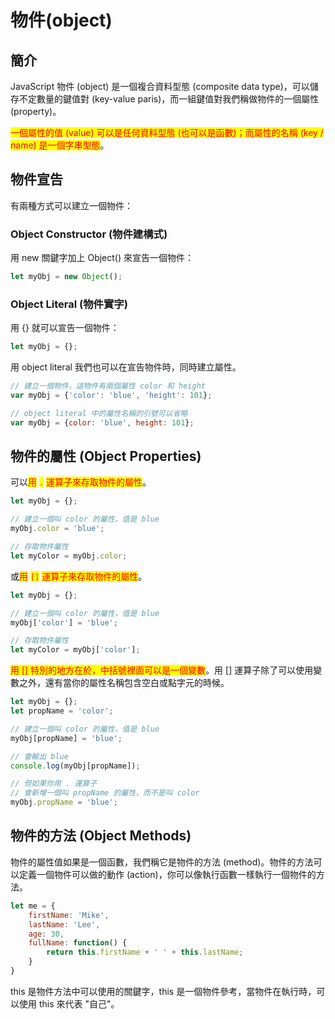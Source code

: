 # 物件(object)

## 簡介

JavaScript 物件 (object) 是一個複合資料型態 (composite data type)，可以儲存不定數量的鍵值對 (key-value paris)，而一組鍵值對我們稱做物件的一個屬性 (property)。

<mark style="color:red;">一個屬性的值 (value) 可以是任何資料型態 (也可以是函數)；而屬性的名稱 (key / name) 是一個字串型態</mark>。

## 物件宣告

有兩種方式可以建立一個物件：

### Object Constructor (物件建構式)&#x20;

用 new 關鍵字加上 Object() 來宣告一個物件：

```javascript
let myObj = new Object();
```

### Object Literal (物件實字)

用 {} 就可以宣告一個物件：

```javascript
let myObj = {};
```

用 object literal 我們也可以在宣告物件時，同時建立屬性。

```javascript
// 建立一個物件，這物件有兩個屬性 color 和 height
var myObj = {'color': 'blue', 'height': 101};

// object literal 中的屬性名稱的引號可以省略
var myObj = {color: 'blue', height: 101};
```

## 物件的屬性 (Object Properties)

可以<mark style="color:red;">用</mark> <mark style="color:red;"></mark><mark style="color:red;">`.`</mark> <mark style="color:red;"></mark><mark style="color:red;">運算子來存取物件的屬性</mark>。

```javascript
let myObj = {};

// 建立一個叫 color 的屬性，值是 blue
myObj.color = 'blue';

// 存取物件屬性
let myColor = myObj.color;
```

或<mark style="color:red;">用</mark> <mark style="color:red;"></mark><mark style="color:red;">`[]`</mark> <mark style="color:red;"></mark><mark style="color:red;">運算子來存取物件的屬性</mark>。

```javascript
let myObj = {};

// 建立一個叫 color 的屬性，值是 blue
myObj['color'] = 'blue';

// 存取物件屬性
let myColor = myObj['color'];
```

<mark style="color:red;">用 \[] 特別的地方在於，中括號裡面可以是一個變數</mark>。用 \[] 運算子除了可以使用變數之外，還有當你的屬性名稱包含空白或點字元的時候。

```javascript
let myObj = {};
let propName = 'color';

// 建立一個叫 color 的屬性，值是 blue
myObj[propName] = 'blue';

// 會輸出 blue
console.log(myObj[propName]);

// 但如果你用 . 運算子
// 會新增一個叫 propName 的屬性，而不是叫 color
myObj.propName = 'blue';
```

## 物件的方法 (Object Methods)

物件的屬性值如果是一個函數，我們稱它是物件的方法 (method)。物件的方法可以定義一個物件可以做的動作 (action)，你可以像執行函數一樣執行一個物件的方法。

```javascript
let me = {
    firstName: 'Mike',
    lastName: 'Lee',
    age: 30,
    fullName: function() {
        return this.firstName + ' ' + this.lastName;
    }
}
```

this 是物件方法中可以使用的關鍵字，this 是一個物件參考，當物件在執行時，可以使用 this 來代表 "自己"。
